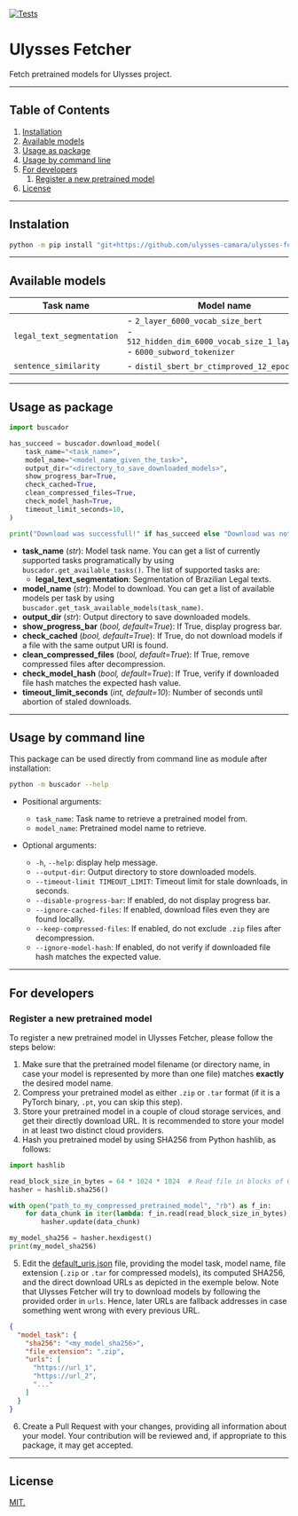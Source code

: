 [![Tests](https://github.com/ulysses-camara/ulysses-fetcher/actions/workflows/tests.yml/badge.svg)](https://github.com/ulysses-camara/ulysses-fetcher/actions/workflows/tests.yml)

# Ulysses Fetcher
Fetch pretrained models for Ulysses project.

---

## Table of Contents
1. [Installation](#installation)
2. [Available models](#available-models)
3. [Usage as package](#usage-as-package)
4. [Usage by command line](#usage-by-command-line)
5. [For developers](#for-developers)
    1. [Register a new pretrained model](#register-a-new-pretrained-model)
6. [License](#license)

---

## Instalation
```bash
python -m pip install "git+https://github.com/ulysses-camara/ulysses-fetcher"
```
---

## Available models
| Task name | Model name |
| --------- | ---------- |
| `legal_text_segmentation` | - `2_layer_6000_vocab_size_bert`<br> - `512_hidden_dim_6000_vocab_size_1_layer_lstm`<br> - `6000_subword_tokenizer`|
| `sentence_similarity`     | - `distil_sbert_br_ctimproved_12_epochs_v1` |

---

## Usage as package

```python
import buscador

has_succeed = buscador.download_model(
    task_name="<task_name>",
    model_name="<model_name_given_the_task>",
    output_dir="<directory_to_save_downloaded_models>",
    show_progress_bar=True,
    check_cached=True,
    clean_compressed_files=True,
    check_model_hash=True,
    timeout_limit_seconds=10,
)

print("Download was successfull!" if has_succeed else "Download was not successfull.")
```

- **task_name** (*str*): Model task name. You can get a list of currently supported tasks programatically by using `buscador.get_available_tasks()`. The list of supported tasks are:
  - **legal_text_segmentation**: Segmentation of Brazilian Legal texts.
- **model_name** (*str*): Model to download. You can get a list of available models per task by using `buscador.get_task_available_models(task_name)`.
- **output_dir** (*str*): Output directory to save downloaded models.
- **show_progress_bar** (*bool, default=True*): If True, display progress bar.
- **check_cached** (*bool, default=True*): If True, do not download models if a file with the same output URI is found.
- **clean_compressed_files** (*bool, default=True*): If True, remove compressed files after decompression.
- **check_model_hash** (*bool, default=True*): If True, verify if downloaded file hash matches the expected hash value.
- **timeout_limit_seconds** (*int, default=10*): Number of seconds until abortion of staled downloads.

---

## Usage by command line
This package can be used directly from command line as module after installation:
```bash
python -m buscador --help
```
- Positional arguments:
  - `task_name`: Task name to retrieve a pretrained model from.
  - `model_name`: Pretrained model name to retrieve.

- Optional arguments:
  - `-h`, `--help`: display help message.
  - `--output-dir`: Output directory to store downloaded models.
  - `--timeout-limit TIMEOUT_LIMIT`: Timeout limit for stale downloads, in seconds.
  - `--disable-progress-bar`: If enabled, do not display progress bar.
  - `--ignore-cached-files`: If enabled, download files even they are found locally.
  - `--keep-compressed-files`: If enabled, do not exclude `.zip` files after decompression.
  - `--ignore-model-hash`: If enabled, do not verify if downloaded file hash matches the expected value.

---

## For developers

### Register a new pretrained model
To register a new pretrained model in Ulysses Fetcher, please follow the steps below:
1. Make sure that the pretrained model filename (or directory name, in case your model is represented by more than one file) matches **exactly** the desired model name.
2. Compress your pretrained model as either `.zip` or `.tar` format (if it is a PyTorch binary, `.pt`, you can skip this step).
3. Store your pretrained model in a couple of cloud storage services, and get their directly download URL. It is recommended to store your model in at least two distinct cloud providers.
4. Hash you pretrained model by using SHA256 from Python hashlib, as follows:
```python
import hashlib

read_block_size_in_bytes = 64 * 1024 * 1024  # Read file in blocks of 64MiB; or any other amount.
hasher = hashlib.sha256()

with open("path_to_my_compressed_pretrained_model", "rb") as f_in:
    for data_chunk in iter(lambda: f_in.read(read_block_size_in_bytes), b""):
        hasher.update(data_chunk)

my_model_sha256 = hasher.hexdigest()
print(my_model_sha256)
```
5. Edit the [default_uris.json](./buscador/default_uris.json) file, providing the model task, model name, file extension (`.zip` or `.tar` for compressed models), its computed SHA256, and the direct download URLs as depicted in the exemple below. Note that Ulysses Fetcher will try to download models by following the provided order in `urls`. Hence, later URLs are fallback addresses in case something went wrong with every previous URL.
```json
{
  "model_task": {
    "sha256": "<my_model_sha256>",
    "file_extension": ".zip",
    "urls": [
      "https://url_1",
      "https://url_2",
      "..."
    ]
  }
}
```
6. Create a Pull Request with your changes, providing all information about your model. Your contribution will be reviewed and, if appropriate to this package, it may get accepted.

---

## License
[MIT.](./LICENSE)
